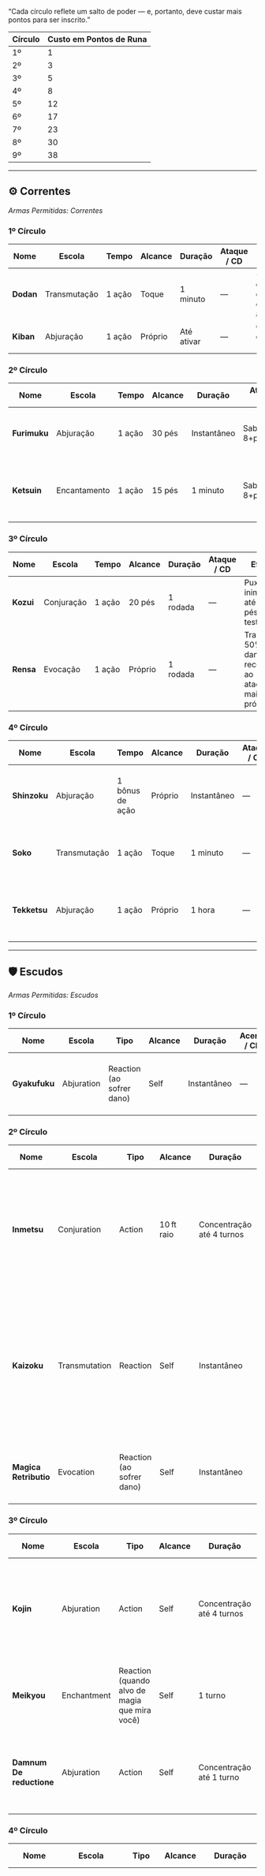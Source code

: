 “Cada círculo reflete um salto de poder — e, portanto, deve custar mais pontos para ser inscrito.”

| Círculo | Custo em Pontos de Runa |
| ------- | ----------------------- |
| 1º      | 1                       |
| 2º      | 3                       |
| 3º      | 5                       |
| 4º      | 8                       |
| 5º      | 12                      |
| 6º      | 17                      |
| 7º      | 23                      |
| 8º      | 30                      |
|9º|38|

---
## ⚙️ Correntes

_Armas Permitidas: Correntes_

### 1º Círculo

|Nome|Escola|Tempo|Alcance|Duração|Ataque / CD|Efeito|
|---|---|---|---|---|---|---|
|**Dodan**|Transmutação|1 ação|Toque|1 minuto|—|+1d4 de dano contundente em cada acerto.|
|**Kiban**|Abjuração|1 ação|Próprio|Até ativar|—|Crítico derruba alvo (prone).|

### 2º Círculo

|Nome|Escola|Tempo|Alcance|Duração|Ataque / CD|Efeito|
|---|---|---|---|---|---|---|
|**Furimuku**|Abjuração|1 ação|30 pés|Instantâneo|Sab CD 8+prof.+Car|1d6 perfurante a até 2 alvos numa linha.|
|**Ketsuin**|Encantamento|1 ação|15 pés|1 minuto|Sab CD 8+prof.+Car|Falha no CD: imobilizado pela corrente psíquica.|

### 3º Círculo

|Nome|Escola|Tempo|Alcance|Duração|Ataque / CD|Efeito|
|---|---|---|---|---|---|---|
|**Kozui**|Conjuração|1 ação|20 pés|1 rodada|—|Puxa inimigos até 10 pés sem teste.|
|**Rensa**|Evocação|1 ação|Próprio|1 rodada|—|Transfere 50% do dano recebido ao atacante mais próximo.|

### 4º Círculo

|Nome|Escola|Tempo|Alcance|Duração|Ataque / CD|Efeito|
|---|---|---|---|---|---|---|
|**Shinzoku**|Abjuração|1 bônus de ação|Próprio|Instantâneo|—|Compartilha metade do dano recebido entre você e um aliado.|
|**Soko**|Transmutação|1 ação|Toque|1 minuto|—|Redireciona um crítico recebido para quem escolher.|
|**Tekketsu**|Abjuração|1 ação|Próprio|1 hora|—|Concede resistência a perfurante e contundente +2 por 1 hora.|

---

## 🛡️ Escudos

_Armas Permitidas: Escudos_

### 1º Círculo

| Nome          | Escola     | Tipo                      | Alcance | Duração     | Acerto / CD | Dano / Efeito           | Descrição                                                 | Alvos      |
| ------------- | ---------- | ------------------------- | ------- | ----------- | ----------- | ----------------------- | ----------------------------------------------------------------- | ---------- |
| **Gyakufuku** | Abjuration | Reaction (ao sofrer dano) | Self    | Instantâneo | —           | Reflete 1d6 contundente | Ao sofrer dano, você reflete 1d6 de dano contundente ao atacante. | 1 atacante |

### 2º Círculo

| Nome                  | Escola        | Tipo                      | Alcance    | Duração                   | Acerto / CD                                   | Dano / Efeito                           | Descrição                                                                                                                                                           | Alvos                                                        |
| --------------------- | ------------- | ------------------------- | ---------- | ------------------------- | --------------------------------------------- | --------------------------------------- | --------------------------------------------------------------------------------------------------------------------------------------------------------------------------- | ------------------------------------------------------------ |
| **Inmetsu**           | Conjuration   | Action                    | 10 ft raio | Concentração até 4 turnos | —                                             | Vantagem em Furtividade dentro da névoa | Cria uma cortina de poeira em 10 ft de raio ao redor de você. Aliados dentro ganham vantagem em testes de Furtividade enquanto nela permanecerem.                           | Aliados na área                                              |
| **Kaizoku**           | Transmutation | Reaction                  | Self       | Instantâneo               | Sabedoria CD 8 + prof + CAR para o conjurador | —                                       | Ao usar o escudo para bloquear uma magia (sucesso no teste de resistência), você tenta “roubar” o efeito: o conjurador faz CD de Sabedoria; em falha, perde seu buff ativo. | 1 conjurador                                                 |
| **Magica Retributio** | Evocation     | Reaction (ao sofrer dano) | Self       | Instantâneo               | —                                             | —                                       | Ao sofrer dano, role 1d6. Você reflete esse valor em dano force ao atacante.                                                                                                | Runa ativada automaticamente; não exige CD nem concentração. |
### 3º Círculo

| Nome                     | Escola      | Tipo                                          | Alcance | Duração                   | Acerto / CD | Dano / Efeito          | Descrição                                                                                                                                    | Alvos                                                     |
| ------------------------ | ----------- | --------------------------------------------- | ------- | ------------------------- | ----------- | ---------------------- | ---------------------------------------------------------------------------------------------------------------------------------------------------- | --------------------------------------------------------- |
| **Kojin**                | Abjuration  | Action                                        | Self    | Concentração até 4 turnos | —           | +2 CA; empurra em 5 ft | Enquanto a runa durar, você ganha +2 de CA. Sempre que uma criatura parar próxima a você, você pode usar uma reação para empurrá-la 5 ft para longe. | Você; criaturas adjacentes                                |
| **Meikyou**              | Enchantment | Reaction (quando alvo de magia que mira você) | Self    | 1 turno                   | —           | Reflete feitiço único  | Quando for alvo de uma magia de projétil, você reflete automaticamente o projétil de volta ao lançador. _                                            | 1 conjurador                                              |
| **Damnum De reductione** | Abjuration  | Action                                        | Self    | Concentração até 1 turno  | —           | —                      | Você conjura uma barreira mágica. Até o fim da sua próxima rodada, todo dano que sofrer é reduzido pela metade.                                      | Exige Concentração; uso estratégico antes de sofrer dano. |
### 4º Círculo

| Nome                          | Escola        | Tipo                   | Alcance   | Duração                   | Acerto / CD | Dano / Efeito                                                                                              | Descrição                                                                                                                                                                                   | Alvos                            |
| ----------------------------- | ------------- | ---------------------- | --------- | ------------------------- | ----------- | ---------------------------------------------------------------------------------------------------------- | --------------------------------------------------------------------------------------------------------------------------------------------------------------------------------------------------- | -------------------------------- |
| **Raiten**                    | Evocation     | Action                 | Até 30 ft | 1 turno                   | —           |                                                                                                            | Conjura uma “Muralha Viva” de energia (5 ft × 30 ft × 5 ft) num espaço que toque o escudo. A muralha dura 1 turno e concede meia cobertura (escuro e obstruído), bloqueando linha de visão parcial. | Criaturas atravessando a muralha |
| **Soko**                      | Abjuration    | Action                 | Self      | 40 turnos                 | —           | Com este gesto, você fecha um portal mágico menor (até 10 ft de diâmetro) como se fosse uma chave mística. | Portal único                                                                                                                                                                                        |                                  |
| **Tekkai**                    | Abjuration    | Action                 | Self      | Concentração até 4 turnos | —           | Resistência a perfurante e contund                                                                         | Enquanto durar a runa, você recebe resistência a dano perfurante e contundente.                                                                                                                     | Você                             |
| **AC Conversion** **-Unica-** | Transmutation | Passive (sempre ativa) | —         | Permanente                |             |                                                                                                            | —        Passivamente, para cada ponto de CA acima de 10 que você possua, ganha **2 pontos de vida temporária** no início de cada combate.  Nenhum gasto de ação ou slot; não pode ser desligada.   |                                  |


---

## 🗡️ Espada De uma mão

_Armas Permitidas: Espadas Curtas_

### 1º Círculo

| Nome        | Escola        | Tipo                                        | Alcance       | Duração                   | Acerto / CD                               | Dano / Efeito                                                  | Descrição                                                                                                                                            | Alvos  |
| ----------- | ------------- | ------------------------------------------- | ------------- | ------------------------- | ----------------------------------------- | -------------------------------------------------------------- | ------------------------------------------------------------------------------------------------------------------------------------------------------------ | ------ |
| **Fractus** | Transmutation | Reaction (trigger: acerto com espada curta) | Corpo a corpo | Instantâneo               | —                                         | +1d4 perfurante; alvo sofre –1 CA até seu (Alvo) próximo turno | Após acertar um ataque com espada curta, você ativa a runa. Adiciona 1d4 de dano perfurante e força o alvo a ter –1 de CA até o início do seu próximo turno. | 1 alvo |
| **Gravem**  | Abjuration    | Action                                      | Toque         | Concentração até 4 turnos | Sabedoria CD 8 + prof + CAR para resistir | Desvantagem em ataques e salvamentos de Destreza               | Você toca o alvo, imbuindo-o de peso mental. Enquanto durar, ele sofre desvantagem em jogadas de ataque e testes de resistência de Destreza.                 | 1 alvo |

### 2º Círculo

| Nome        | Escola        | Tipo                                        | Alcance       | Duração                  | Acerto / CD                                  | Dano / Efeito                   | Descrição                                                                                                                                           | Alvos                           |
| ----------- | ------------- | ------------------------------------------- | ------------- | ------------------------ | -------------------------------------------- | ------------------------------- | ----------------------------------------------------------------------------------------------------------------------------------------------------------- | ------------------------------- |
| **Ignivar** | Evocation     | Reaction (trigger: acerto com espada curta) | Até 15 ft     | Instantâneo              | —                                            | 1d6 fogo                        | Quando você acerta um inimigo com espada curta, ativa uma fagulha que salta para um segundo alvo a até 5 ft dele, causando 1d6 de dano de fogo.             | 1 alvo adicional dentro de 5 ft |
| **Lacera**  | Transmutation | Reaction (trigger: acerto com espada curta) | Corpo a corpo | Até estancar ou 4 turnos | Constituição CD 8 + prof + CON para estancar | Sangramento: 1d4 cortante/turno | Ao acertar, o alvo sofre sangramento: no fim de cada turno, faz CD ou toma 1d4 de dano cortante até usar ação para estancar (Teste de Sabedoria DC 8+prof). | 1 alvo                          |

### 3º Círculo

| Nome         | Escola     | Tipo   | Alcance        | Duração                   | Acerto / CD                                | Dano / Efeito | Descrição                                                                                                                                        | Alvos            |
| ------------ | ---------- | ------ | -------------- | ------------------------- | ------------------------------------------ | ------------- | -------------------------------------------------------------------------------------------------------------------------------------------------------- | ---------------- |
| **Sibilum**  | Illusion   | Action | 30 ft em linha | 1 turno                   | Sabedoria CD 8 + prof + CAR para o 2º alvo | 1d4 cortante  | Você executa um golpe ilusório: atinge o alvo primário normalmente e um segundo alvo em linha reta dentro de 15 ft faz CD ou sofre 1d4 de dano cortante. | 2 alvos em linha |
| **Tenebris** | Abjuration | Action | Self           | Concentração até 4 turnos | —                                          | —             | Sua espada torna‑se invisível até seu próximo ataque bem‑sucedido. Quando você atinge, a lâmina reaparece e causa normal + efeito surpresa.              | Você             |

### 4º Círculo

| Nome       | Escola     | Tipo                                   | Alcance | Duração     | Acerto / CD                               | Dano / Efeito                                  | Descrição                                                                                                                                                                | Alvos              |
| ---------- | ---------- | -------------------------------------- | ------- | ----------- | ----------------------------------------- | ---------------------------------------------- | -------------------------------------------------------------------------------------------------------------------------------------------------------------------------------- | ------------------ |
| **Vindex** | Abjuration | Reaction (quando um aliado sofre dano) | 5 ft    | Instantâneo | Sabedoria CD 8 + prof + CAR para o aliado | Redireciona metade do dano do aliado para você | Quando um aliado a até 5 ft sofre dano, você pode usar sua reação; o aliado faz CD ou não; em sucesso redireciona metade do dano para você, em falha redireciona integralmente.  | 1 aliado adjacente |

---

## ⚔️ Espada Longa

_Armas Permitidas: Espadas Longas_

### 1º Círculo

|Nome|Escola|Tempo|Alcance|Duração|Ataque / CD|Efeito|
|---|---|---|---|---|---|---|
|**Aeternum**|Abjuração|1 ação|Corpo a corpo|1 minuto|—|Lâmina Eterna: arma indestrutível; +1 de dano perfurante.|
|**Audax**|Transmutação|1 ação|Corpo a corpo|1 rodada|—|Vontade Intrépida: +2 em ataques; –1 em testes de Furtividade até o fim da rodada.|

### 2º Círculo

|Nome|Escola|Tempo|Alcance|Duração|Ataque / CD|Efeito|
|---|---|---|---|---|---|---|
|**Fulgor**|Evocação|1 ação|30 pés|Instantâneo|—|Brilho Incisivo: 2d6 de dano radiante em área de 10 pés (CD Con para metade).|
|**Messor**|Evocação|1 ação|Corpo a corpo|Instantâneo|—|Ceifadora de Vidas: reduz alvo a 0 PV → onda de choque 10 pés, 1d6 cortante.|

### 3º Círculo

|Nome|Escola|Tempo|Alcance|Duração|Ataque / CD|Efeito|
|---|---|---|---|---|---|---|
|**Ruptum**|Conjuração|1 ação|15 pés|Instantâneo|—|Fenda do Destino: cria rachadura que prende alvo (prone) se falhar no CD de Força.|
|**Umbra**|Ilusão|1 ação|30 pés|1 minuto|Sabedoria CD 8+prof.+Car|Eco Sombrio: acerto causa +1d4 de dano necrótico adicional por 1 minuto.|

### 4º Círculo

|Nome|Escola|Tempo|Alcance|Duração|Ataque / CD|Efeito|
|---|---|---|---|---|---|---|
|**Velox**|Transmutação|1 bônus|Próprio|1 rodada|—|Falcão Veloz: +10 pés deslocamento; um ataque adicional como reação nesta rodada.|
|**Vires**|Abjuração|1 ação|Corpo a corpo|1 minuto|—|Força Concentrada: acerto crítico duplica o dano perfurante.|

---

## 🔪 Facas

_Armas Permitidas: Facas_

### 1º Círculo

| Nome          | Escola        | Tipo                  | Alcance       | Duração     | Acerto / CD                               | Dano / Efeito                      | Descrição                                                                      | Alvos  |
| ------------- | ------------- | --------------------- | ------------- | ----------- | ----------------------------------------- | ---------------------------------- | ------------------------------------------------------------------------------ | ------ |
| **Dræpa**     | Abjuration    | Reaction (ao atingir) | Corpo a corpo | Instantâneo | —                                         | Ataque furtivo sem revelar posição | Ao acertar com a faca, você permanece oculto (como se tivesse usado Hide).     | Você   |
| **Fukan**     | Abjuration    | Action                | Corpo a corpo | 1 turno     | Sabedoria CD 8 + prof + CAR para resistir | —                                  | O alvo fica incapaz de emitir sons vocais até o fim do próximo turno. _(versão | 1 alvo |
| **Kora**      | Transmutation | Bonus Action          | Corpo-a-corpo | 1 turno     | —                                         | **vantagem**.                      | Seu próximo ataque com faca tem vantagem para acertar                          | 1 alvo |
| **Shinketsu** | Abjuration    | Bonus Action          | Corpo-a-corpo | 1 turno     | —                                         | 1d10                               | Seu próximo dano de faca dentro desse turnocausa **1d10 de dano** adicional.   | 1 alvo |

### 2º Círculo

| Nome       | Escola        | Tipo   | Alcance       | Duração                   | Acerto / CD                               | Dano / Efeito | Descrição                                                                                                   | Alvos  |
| ---------- | ------------- | ------ | ------------- | ------------------------- | ----------------------------------------- | ------------- | ------------------------------------------------------------------------------------------------------------------- | ------ |
| **Kora**   | Transmutation | Action | Corpo a corpo | Concentração até 4 turnos | —                                         | Reduz CA em 1 | Ao atingir, você impõe uma fratura mística: o alvo sofre –1 na CA até o fim do combate ou até usar ação para curar. | 1 alvo |
| **Myrkra** | Illusion      | Action | 15 ft         | 1 turno                   | Sabedoria CD 8 + prof + CAR para resistir | +2 de CA      | Cria uma ilusão perturbadora ao redor do alvo: enquanto acreditar na ilusão, ele ganha +2 de CA neste turno.        | 1 alvo |

### 3º Círculo

| Nome         | Escola    | Tipo                  | Alcance        | Duração      | Acerto / CD                               | Dano / Efeito                | Descrição                                                                                                                                             | Alvos                   |
| ------------ | --------- | --------------------- | -------------- | ------------ | ----------------------------------------- | ---------------------------- | ------------------------------------------------------------------------------------------------------------------------------------------------------------- | ----------------------- |
| **Nensho**   | Evocation | Reaction (ao atingir) | Corpo a corpo  | Até extinção | Destreza CD 8 + prof + DES para extinguir | 1d4 fogo/turno até extinguir | Ao acertar a faca, você incendeia o alvo: ele sofre 1d4 de dano de fogo no final de cada turno até usar ação para extinguir (Teste de Destreza DC 8+prof).    | Você escolhe até 1 alvo |
| **Sazanami** | Evocation | Action                | 20 ft em linha | Instantâneo  | Destreza CD 8 + prof + DES para metade    | 1d6 cortante por alvo        | Lança um projétil rúnico em linha de 20 ft (largura 5 ft). Ele atinge o primeiro alvo e ricocheteia para até mais 2, causando 1d6 de dano cortante limitado)_ | Até 3 alvos em linha    |

### 4º Círculo

| Nome          | Escola     | Tipo                         | Alcance       | Duração     | Acerto / CD                                  | Dano / Efeito                   | Descrição                                                                                                                                             | Alvos            |
| ------------- | ---------- | ---------------------------- | ------------- | ----------- | -------------------------------------------- | ------------------------------- | ------------------------------------------------------------------------------------------------------------------------------------------------------------- | ---------------- |
| **Shinketsu** | Abjuration | Reaction (ao obter crítico)  | Corpo a corpo | 1 turno     | Constituição CD 8 + prof + CON para resistir | —                               | Quando você acerta um crítico, o alvo faz CD ou fica paralisado até o fim do seu próximo turno.                                                               | 1 alvo           |


---

## ✂️ Facas Duplas

_Armas Permitidas: Facas Duplas_

### 1º Círculo

|Nome|Escola|Tempo|Alcance|Duração|Ataque / CD|Efeito|
|---|---|---|---|---|---|---|
|**Aetheris**|Evocação|1 ação|15 pés|Instantâneo|—|Vapor Letal: causa 1d4 de dano cortante a até 3 alvos.|
|**Cruor**|Abjuração|1 ação|Corpo a corpo|1 rodada|—|Sifão de Sangue: regenera 1 PV por 2 pontos de dano infligido (máx 5).|

### 2º Círculo

|Nome|Escola|Tempo|Alcance|Duração|Ataque / CD|Efeito|
|---|---|---|---|---|---|---|
|**Fissura**|Transmutação|1 ação|10 pés|Instantâneo|—|Racha Vontades: falha no Sab CD sofre 1d6 de dano psíquico e desvantagem em ataques.|
|**Reflexus**|Abjuração|1 ação|5 pés|1 minuto|—|Espelho Intencional: reflete metade do dano mágico recebido de volta ao conjurador.|

### 3º Círculo

|Nome|Escola|Tempo|Alcance|Duração|Ataque / CD|Efeito|
|---|---|---|---|---|---|---|
|**Insania**|Encantamento|1 ação|Corpo a corpo|1 rodada|Sab CD 8+prof.+Car|Grito Interior: alvo sofre medo e 1d4 de dano psíquico toda vez que agir.|
|**Umbra**|Ilusão|1 ação|15 pés|1 minuto|Sab CD 8+prof.+Car|Sombra Dupla: clones sombrios causam 1d4 de dano necrótico ao atacar com você.|

### 4º Círculo

|Nome|Escola|Tempo|Alcance|Duração|Ataque / CD|Efeito|
|---|---|---|---|---|---|---|
|**Velox**|Transmutação|1 bônus|Próprio|1 rodada|—|Vento Cortante: +10 pés deslocamento; primeiro ataque atinge dois alvos adjacentes.|

---

## 🎯 Fuzil de Precisão

_Armas Permitidas: Fuzis de Precisão_

### 1º Círculo

| Nome      | Escola     | Tipo   | Alcance | Duração | Acerto / CD | Dano / Efeito                 | Descrição                                                                  | Alvos  |
| --------- | ---------- | ------ | ------- | ------- | ----------- | ----------------------------- | ---------------------------------------------------------------------------------- | ------ |
| **Augna** | Abjuration | Action | 120 ft  | 1 turno | —           | Ignora cobertura leve e média | Você mira através de obstáculos menores. Seu ataque ignora cobertura leve e média. | 1 alvo |

### 2º Círculo

| Nome          | Escola     | Tipo   | Alcance     | Duração     | Acerto / CD                                            | Dano / Efeito              | Descrição                                                                                                                          | Alvos                |
| ------------- | ---------- | ------ | ----------- | ----------- | ------------------------------------------------------ | -------------------------- | ------------------------------------------------------------------------------------------------------------------------------------------ | -------------------- |
| **Djúprautt** | Necromancy | Action | 60 ft       | 1 turno     | —                                                      | +1d4 perfurante + necrotic | Ao atingir, a bala drena a essência vital: além do dano normal, acresce 1d4 de dano necrotic.                                              | 1 alvo               |
| **Fjall**     | Evocation  | Action | 90 ft linha | Instantâneo | Destreza CD 8 + prof + CAR para metade do segundo alvo | Metade do dano principal   | Um disparo perfurante ricocheteia: atinge o alvo primário normalmente e um segundo alvo na linha até 90 ft faz CD ou sofre metade do dano. | Até 2 alvos na linha |

### 3º Círculo

| Nome       | Escola        | Tipo   | Alcance | Duração                   | Acerto / CD                                 | Dano / Efeito                       | Descrição                                                                                                                                                                        | Alvos  |
| ---------- | ------------- | ------ | ------- | ------------------------- | ------------------------------------------- | ----------------------------------- | ---------------------------------------------------------------------------------------------------------------------------------------------------------------------------------------- | ------ |
| **Frysta** | Transmutation | Action | 60 ft   | 1 turno                   | Constituição CD 8 + prof + CAR para sucesso | 1d6 cold + paralisado (falha)       | Você dispara um projétil congelante. Falha no CD, sofre 1d6 cold e fica paralisado até o fim do próximo turno; sucesso sofre metade do dano e não paralisa.                              | 1 alvo |
| **Glòfar** | Abjuration    | Action | 30 ft   | Concentração até 4 turnos | —                                           | -1d4 em salvamentos contra controle | Marca a alma do alvo: enquanto durar a concentração, sempre que ele fizer um teste de resistência contra efeitos de controle (paralisia, medo etc.), rolhe 1d4 e subtraia do resultado.  | 1 alvo |

### 4º Círculo

| Nome        | Escola    | Tipo   | Alcance | Duração     | Acerto / CD | Dano / Efeito                  | Descrição                                                                               | Alvos  |
| ----------- | --------- | ------ | ------- | ----------- | ----------- | ------------------------------ | ----------------------------------------------------------------------------------------------- | ------ |
| **Stjarna** | Evocation | Action | 120 ft  | Instantâneo | —           | 2d6 radiant (ignora cobertura) | Um disparo de luz pura irradia do cano. Causa 2d6 de dano radiant e ignora qualquer cobertura.  | 1 alvo |

---

## 🥷 Katana

_Armas Permitidas: Katanas_

### 1º Círculo

|Nome|Escola|Tempo|Alcance|Duração|Ataque / CD|Efeito|
|---|---|---|---|---|---|---|
|**Akari**|Evocação|1 ação|Corpo a corpo|Instantâneo|—|Cegueira por 1 rodada (falha no Con CD).|
|**Fushin**|Transmutação|1 ação|Corpo a corpo|1 rodada|—|Elemental aleatório: +1d4 de dano de fogo/frio/perfurante.|

### 2º Círculo

|Nome|Escola|Tempo|Alcance|Duração|Ataque / CD|Efeito|
|---|---|---|---|---|---|---|
|**Kagetsu**|Ilusão|1 ação|30 pés|1 rodada|Sab CD 8+prof.+Car|Duplica imagem: inimigos atacam a ilusão (falha no CD).|
|**Kurai**|Abjuração|1 ação|Corpo a corpo|1 minuto|—|Invisibilidade até o próximo ataque.|

### 3º Círculo

|Nome|Escola|Tempo|Alcance|Duração|Ataque / CD|Efeito|
|---|---|---|---|---|---|---|
|**Mugen**|Abjuração|1 bônus|Próprio|1 rodada|—|Dura indefinidamente: arma nunca quebra e causa +1d4 perfurante.|
|**Yurei**|Ilusão|1 ação|30 pés|1 rodada|—|Teleporta você 5 pés atrás do alvo após o ataque, causando 1d6 necrótico.|

### 4º Círculo

|Nome|Escola|Tempo|Alcance|Duração|Ataque / CD|Efeito|
|---|---|---|---|---|---|---|
|**Shiori**|Abjuração|Reação|5 pés|Instantâneo|—|Contra-ataque silencioso e não provoca reação de outros inimigos.|
|**Tetsu**|Abjuração|1 ação|Corpo a corpo|1 minuto|—|Resistência a perfurante e contundente por 1 minuto.|

---

## 🔫 Espingardas

_Armas Permitidas: Espingardas_

### 1º Círculo

|Nome|Escola|Tempo|Alcance|Duração|Ataque / CD|Efeito|
|---|---|---|---|---|---|---|
|**Bruma**|Evocação|1 ação|30 pés|1 rodada|—|Dispara cartucho etéreo: névoa encobre área de 10 pés, concedendo vantagem em Furtividade.|
|**Tremor**|Transmutação|1 ação|15 pés raio|Instantâneo|—|Disparo concussivo: inimigos na área sofrem 1d6 de dano contundente e devem passar em Con CD 8+prof.+Car para não cair prone.|

### 2º Círculo

|Nome|Escola|Tempo|Alcance|Duração|Ataque / CD|Efeito|
|---|---|---|---|---|---|---|
|**Chama Viva**|Evocação|1 ação|25 pés|Instantâneo|—|Cartucho flamejante causa 2d6 de dano de fogo em cone de 15 pés.|
|**Ricochete**|Ilusão|1 ação|60 pés|Instantâneo|—|Projétil fantasmal ricocheteia em até 2 alvos adicionais, causando 1d6 perfurante cada.|

### 3º Círculo

|Nome|Escola|Tempo|Alcance|Duração|Ataque / CD|Efeito|
|---|---|---|---|---|---|---|
|**Carga Rápida**|Abjuração|Bônus|Próprio|1 rodada|—|Recarrega a espingarda como ação bônus e concede +2 em ataque desse disparo.|
|**Ondulação**|Transmutação|1 ação|30 pés|1 rodada|—|Dispara tiro em ondas: inimigos numa linha de 30 pés sofrem 2d4 de dano perfurante e são empurrados 5 pés.|

### 4º Círculo

|Nome|Escola|Tempo|Alcance|Duração|Ataque / CD|Efeito|
|---|---|---|---|---|---|---|
|**Estouro**|Evocação|1 ação|10 pés bola|Instantâneo|Constituição CD 8+prof.+Car|Disparo explosivo: 3d6 de dano concussão em bola de 10 pés (metade no sucesso do CD).|
|**Vórtice**|Conjuração|1 ação|20 pés|1 rodada|—|Cartucho gravitacional: cria vórtice que prende inimigos (Força CD 8+prof.+Car para escapar).|

---

## 🪓 Machados Duplos

_Armas Permitidas: Machados Duplos_

### 1º Círculo

| Nome          | Escola    | Tempo        | Alcance       | Duração     | Ataque / CD              | Efeito                                                                  |
| ------------- | --------- | ------------ | ------------- | ----------- | ------------------------ | ----------------------------------------------------------------------- |
| **Estilhaço** | Evocação  | 1 ação bônus | Corpo a corpo | Instantâneo | —                        | Cada acerto gera fragmentos cortantes: +1d4 de dano cortante adicional. |
| **Brado**     | Abjuração | 1 ação       | 10 pés raio   | 1 rodada    | Sabedoria CD 8+prof.+Car | Grito retumba: falha no CD fica amedrontado por 1 rodada.               |

### 2º Círculo

|Nome|Escola|Tempo|Alcance|Duração|Ataque / CD|Efeito|
|---|---|---|---|---|---|---|
|**Colosso**|Transmutação|1 ação|Corpo a corpo|Instantâneo|—|Acerto derruba alvo e causa 1d6 de dano contundente adicional.|
|**Marés**|Evocação|1 ação|15 pés em cone|Instantâneo|—|Varre inimigos: cone de 15 pés causa 2d4 de dano perfurante e empurra 5 pés.|

### 3º Círculo

| Nome        | Escola     | Tempo  | Alcance     | Duração  | Ataque / CD | Efeito                                                                                |
| ----------- | ---------- | ------ | ----------- | -------- | ----------- | ------------------------------------------------------------------------------------- |
| **Ciclone** | Conjuração | 1 ação | 10 pés raio | 1 rodada | —           | Cria redemoinho giratório: inimigos presos sofrem 1d4 de dano contundente por rodada. |
| **Forja**   | Abjuração  | Bônus  | Próprio     | 1 minuto | —           | Confere +1 de dano perfurante e +1 de CA enquanto empunhar os machados.               |

### 4º Círculo

|Nome|Escola|Tempo|Alcance|Duração|Ataque / CD|Efeito|
|---|---|---|---|---|---|---|
|**Impacto**|Evocação|1 ação|20 pés linha|Instantâneo|—|Linha de impacto: 3d6 de dano contundente em linha de 20 pés (falha no CD de Destreza para metade).|
|**Titã**|Transmutação|1 ação|Corpo a corpo|1 rodada|—|Ganha tamanho Grande: vantagem em testes de Força e +1d6 de dano perfurante, desvantagem em Furtividade.|

---

## 🪓 Machados Pesados

_Armas Permitidas: Machados Pesados_

### 1º Círculo

|Nome|Escola|Tempo|Alcance|Duração|Ataque / CD|Efeito|
|---|---|---|---|---|---|---|
|**Queda**|Evocação|1 ação|Corpo a corpo|Instantâneo|—|Acerto cai como martelo: +1d6 de dano contundente e alvo fica prone em 5 pés.|
|**Eco**|Ilusão|1 ação|30 pés|1 rodada|Sabedoria CD 8+prof.+Car|Impacto ecoa no local: falha no CD sofre desvantagem em iniciativa e ataques.|

### 2º Círculo

|Nome|Escola|Tempo|Alcance|Duração|Ataque / CD|Efeito|
|---|---|---|---|---|---|---|
|**Fenda**|Conjuração|1 ação|15 pés|Instantâneo|—|Abre sulco no chão: alvo falha no Força CD é aprisionado (restrito) e recebe 2d4 de dano perfurante.|
|**Titânico**|Transmutação|1 ação|Próprio|1 minuto|—|+2 de dano contundente e vantagem em salvamentos de resistência contra atordoamento.|

### 3º Círculo

|Nome|Escola|Tempo|Alcance|Duração|Ataque / CD|Efeito|
|---|---|---|---|---|---|---|
|**Ressonância**|Evocação|1 ação|Corpo a corpo|1 rodada|—|Cada ataque atinge até 2 alvos adjacentes com 1d4 de dano concussão.|
|**Chama Negra**|Evocação|1 ação|30 pés|Instantâneo|—|Gera chama negra no impacto: 2d6 de dano de fogo negro em área de 5 pés.|

### 4º Círculo

|Nome|Escola|Tempo|Alcance|Duração|Ataque / CD|Efeito|
|---|---|---|---|---|---|---|
|**Terremoto**|Conjuração|1 ação|20 pés raio|Instantâneo|Constituição CD 8+prof.+Car|Abala terreno: 3d6 de dano contundente e alvo falho no CD cai prone.|
|**Colosso**|Transmutação|1 bônus|Próprio|1 rodada|—|Ganha tamanho Colossal: +2 de dano perfurante e +10 pés deslocamento, desvantagem em Furtividade.|

---

## 🔫 Revólver

_Armas Permitidas: Revólveres_

### 1º Círculo

|Nome|Escola|Tempo|Alcance|Duração|Ataque / CD|Efeito|
|---|---|---|---|---|---|---|
|**Estouro**|Evocação|1 ação|30 pés|Instantâneo|—|Cartucho retentor: seu próximo disparo causa +1d4 de dano concussão e atordoa (Con CD falha).|
|**Foco**|Abjuração|1 ação|Corpo a corpo|1 rodada|—|Mira precisa: vantagem no próximo ataque com revólver.|

### 2º Círculo

|Nome|Escola|Tempo|Alcance|Duração|Ataque / CD|Efeito|
|---|---|---|---|---|---|---|
|**Chumbo**|Transmutação|1 ação|60 pés|Instantâneo|—|Padrão de chumbo: número de projéteis dobra, cada um causa 1d4 perfurante.|
|**Eco**|Ilusão|1 ação|60 pés|1 rodada|Sabedoria CD 8+prof.+Car|Disparo fantasma: cria eco que causa 1d4 de dano psíquico no atingido e no alvo vizinho.|

### 3º Círculo

|Nome|Escola|Tempo|Alcance|Duração|Ataque / CD|Efeito|
|---|---|---|---|---|---|---|
|**Ricochete**|Evocação|1 ação|90 pés|Instantâneo|—|Projétil ricocheteia em até 3 alvos diferentes, causando 1d6 de dano perfurante cada.|
|**Vigor**|Abjuração|Bônus|Próprio|1 rodada|—|Recupera 1d6 de munição mágica perdida e concede +1 de dano em cada disparo neste turno.|

### 4º Círculo

|Nome|Escola|Tempo|Alcance|Duração|Ataque / CD|Efeito|
|---|---|---|---|---|---|---|
|**Estrela**|Evocação|1 ação|120 pés|Instantâneo|—|Disparo estelar: 3d6 de dano radiante, ignora cobertura; falha em Destreza CD para metade.|
|**Fúria**|Transmutação|1 ação|Próprio|1 minuto|—|Gatilho ardente: toda rodada em que atacar, causa +1d4 de dano de fogo adicional.|

---

_N_